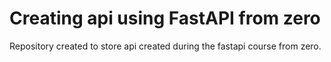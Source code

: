 # Creating api using FastAPI from zero
Repository created to store api created during the fastapi course from zero.